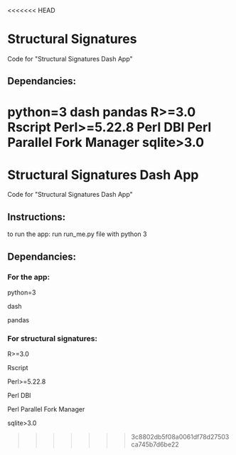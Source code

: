 <<<<<<< HEAD
# Structural Signatures
Code for "Structural Signatures Dash App"

## Dependancies: 

python=3
dash
pandas
R>=3.0
Rscript
Perl>=5.22.8
Perl DBl
Perl Parallel Fork Manager
sqlite>3.0
=======
# Structural Signatures Dash App
Code for "Structural Signatures Dash App"

## Instructions:

to run the app: run run_me.py file with python 3

## Dependancies: 

### For the app:

python=3

dash

pandas

### For structural signatures:

R>=3.0

Rscript

Perl>=5.22.8

Perl DBl

Perl Parallel Fork Manager

sqlite>3.0
>>>>>>> 3c8802db5f08a0061df78d27503ca745b7d6be22
